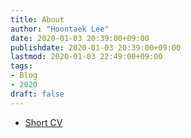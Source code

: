 ```yaml
---
title: About
author: "Hoontaek Lee"
date: 2020-01-03 20:39:00+09:00
publishdate: 2020-01-03 20:39:00+09:00
lastmod: 2020-01-03 22:49:00+09:00
tags:
- Blog
- 2020
draft: false
---
```


- [Short CV](./hoontaek_cv_2pp.pdf)
